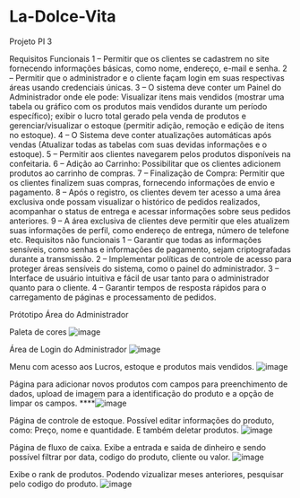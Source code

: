 # La-Dolce-Vita
Projeto PI 3
 
 
Requisitos Funcionais
1 – Permitir que os clientes se cadastrem no site fornecendo informações básicas, como nome,
endereço, e-mail e senha.
2 – Permitir que o administrador e o cliente façam login em suas respectivas áreas usando
credenciais únicas.
3 – O sistema deve conter um Painel do Administrador onde ele pode: Visualizar itens mais
vendidos (mostrar uma tabela ou gráfico com os produtos mais vendidos durante um período
específico); exibir o lucro total gerado pela venda de produtos e gerenciar/visualizar o estoque
(permitir adição, remoção e edição de itens no estoque).
4 – O Sistema deve conter atualizações automáticas após vendas (Atualizar todas as tabelas
com suas devidas informações e o estoque).
5 – Permitir aos clientes navegarem pelos produtos disponíveis na confeitaria.
6 – Adição ao Carrinho: Possibilitar que os clientes adicionem produtos ao carrinho de compras.
7 – Finalização de Compra: Permitir que os clientes finalizem suas compras, fornecendo
informações de envio e pagamento.
8 – Após o registro, os clientes devem ter acesso a uma área exclusiva onde possam visualizar o
histórico de pedidos realizados, acompanhar o status de entrega e acessar informações sobre
seus pedidos anteriores.
9 – A área exclusiva de clientes deve permitir que eles atualizem suas informações de perfil,
como endereço de entrega, número de telefone etc.
Requisitos não funcionais
1 – Garantir que todas as informações sensíveis, como senhas e informações de pagamento,
sejam criptografadas durante a transmissão.
2 – Implementar políticas de controle de acesso para proteger áreas sensíveis do sistema, como
o painel do administrador.
3 – Interface de usuário intuitiva e fácil de usar tanto para o administrador quanto para o cliente.
4 – Garantir tempos de resposta rápidos para o carregamento de páginas e processamento de
pedidos.


Prótotipo Área do Administrador

Paleta de cores
![image](https://github.com/JoaoRodrigues10/la-dolce-vita/assets/143104412/e2f9d27a-e952-4352-91e0-34f77530edf2)

Área de Login do Administrador
![image](https://github.com/JoaoRodrigues10/la-dolce-vita/assets/143104412/086721f4-5b3c-4757-8558-a6f14e49110a)

Menu com acesso aos Lucros, estoque e produtos mais vendidos.
![image](https://github.com/JoaoRodrigues10/la-dolce-vita/assets/143104412/e70a293b-f06e-41e3-99cd-4ad0f7919ec2)

Página para adicionar novos produtos com campos para preenchimento de dados, upload de imagem para a identificação do produto 
e a opção de limpar os campos.
****![image](https://github.com/JoaoRodrigues10/la-dolce-vita/assets/143104412/536ae04f-33c2-4029-b6e7-7dd8b0d298ac)

Página de controle de estoque. Possível editar informações do produto, como: Preço, nome e quantidade. E também deletar produtos.
![image](https://github.com/JoaoRodrigues10/la-dolce-vita/assets/143104412/6f193800-0083-4e0b-a062-326a4419dd6a)

Página de fluxo de caixa. Exibe a entrada e saida de dinheiro e sendo possível filtrar por data, codigo do produto, cliente ou valor.
![image](https://github.com/JoaoRodrigues10/la-dolce-vita/assets/143104412/77b2cd43-4520-4bcc-b3d3-e99283e5787f)


Exibe o rank de produtos. Podendo vizualizar meses anteriores, pesquisar pelo codigo do produto. 
![image](https://github.com/JoaoRodrigues10/la-dolce-vita/assets/143104412/662f8b14-9ab6-428b-94a3-06019cb8355c)



